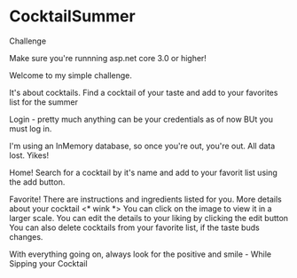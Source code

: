 # CocktailSummer
Challenge

Make sure you're runnning asp.net core 3.0 or higher!

Welcome to my simple challenge.

It's about cocktails.
Find a cocktail of your taste and add to your favorites list for the summer

Login - pretty much anything can be your credentials as of now
BUt you must log in.

I'm using an InMemory database, so once you're out, you're out. All data lost. Yikes!

Home!
Search for a cocktail by it's name and add to your favorit list using the add button.

Favorite!
There are instructions and ingredients listed for you. More details about your cocktail <* wink *>
You can click on the image to view it in a larger scale. 
You can edit the details to your liking by clicking the edit button
You can also delete cocktails from your favorite list, if the taste buds changes. 

With everything going on, always look for the positive and smile - While Sipping your Cocktail
